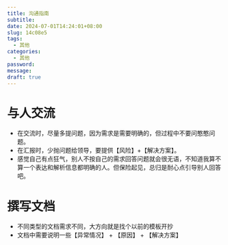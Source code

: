 ```yaml
---
title: 沟通指南
subtitle: 
date: 2024-07-01T14:24:01+08:00
slug: 14c08e5
tags:
  - 其他
categories:
  - 其他
password: 
message: 
draft: true
---
```


# 与人交流

- 在交流时，尽量多提问题，因为需求是需要明确的，但过程中不要问憨憨问题。
- 在汇报时，少抛问题给领导，要提供【风险】+【解决方案】。
- 感觉自己有点狂气，别人不按自己的需求回答问题就会很无语，不知道我算不算一个表达和解析信息都明确的人。但保险起见，总归是耐心点引导别人回答吧。

# 撰写文档

- 不同类型的文档需求不同，大方向就是找个以前的模板开抄
- 文档中需要说明一些【异常情况】 + 【原因】 + 【解决方案】

